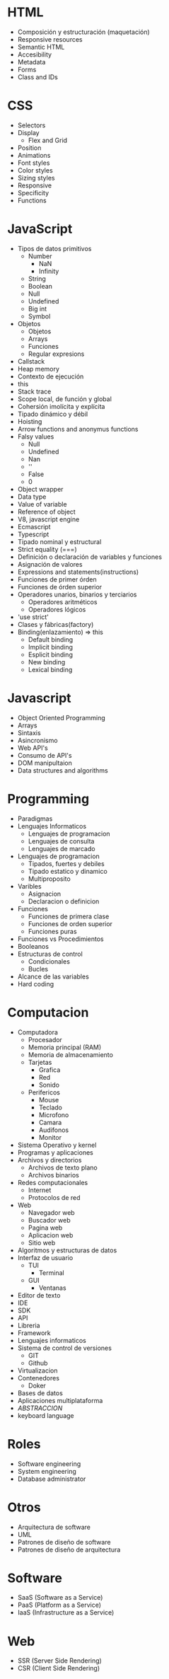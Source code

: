 # HTML

- Composición y estructuración (maquetación)
- Responsive resources
- Semantic HTML
- Accesibility
- Metadata
- Forms
- Class and IDs

# CSS

- Selectors
- Display
  - Flex and Grid
- Position
- Animations
- Font styles
- Color styles
- Sizing styles
- Responsive
- Specificity
- Functions

# JavaScript

- Tipos de datos primitivos
  - Number
    - NaN
    - Infinity
  - String
  - Boolean
  - Null
  - Undefined
  - Big int
  - Symbol
- Objetos
  - Objetos
  - Arrays
  - Funciones
  - Regular expresions
- Callstack
- Heap memory
- Contexto de ejecución
- this
- Stack trace
- Scope local, de función y global
- Cohersión imolícita y explícita
- Tipado dinámico y débil
- Hoisting
- Arrow functions and anonymus functions
- Falsy values
  - Null
  - Undefined
  - Nan
  - ''
  - False
  - 0
- Object wrapper
- Data type
- Value of variable
- Reference of object
- V8, javascript engine
- Ecmascript
- Typescript
- Tipado nominal y estructural
- Strict equality (===)
- Definición o declaración de variables y funciones
- Asignación de valores
- Expressions and statements(instructions)
- Funciones de primer órden
- Funciones de órden superior
- Operadores unarios, binarios y terciarios
  - Operadores aritméticos
  - Operadores lógicos
- 'use strict'
- Clases y fábricas(factory)
- Binding(enlazamiento) => this
  - Default binding
  - Implicit binding
  - Esplicit binding
  - New binding
  - Lexical binding

# Javascript

- Object Oriented Programming
- Arrays
- Sintaxis
- Asincronismo
- Web API's
- Consumo de API's
- DOM manipultaion
- Data structures and algorithms

# Programming

- Paradigmas
- Lenguajes Informaticos
  - Lenguajes de programacion
  - Lenguajes de consulta
  - Lenguajes de marcado
- Lenguajes de programacion
  - Tipados, fuertes y debiles
  - Tipado estatico y dinamico
  - Multiproposito
- Varibles
  - Asignacion
  - Declaracion o definicion
- Funciones
  - Funciones de primera clase
  - Funciones de orden superior
  - Funciones puras
- Funciones vs Procedimientos
- Booleanos
- Estructuras de control  
  - Condicionales
  - Bucles
- Alcance de las variables
- Hard coding

# Computacion

- Computadora
  - Procesador
  - Memoria principal (RAM)
  - Memoria de almacenamiento
  - Tarjetas
    - Grafica
    - Red
    - Sonido
  - Perifericos
    - Mouse
    - Teclado
    - Microfono
    - Camara
    - Audifonos
    - Monitor
- Sistema Operativo y kernel
- Programas y aplicaciones
- Archivos y directorios
  - Archivos de texto plano
  - Archivos binarios
- Redes computacionales
  - Internet
  - Protocolos de red
- Web
  - Navegador web
  - Buscador web
  - Pagina web
  - Aplicacion web
  - Sitio web
- Algoritmos y estructuras de datos
- Interfaz de usuario
  - TUI
    - Terminal
  - GUI
    - Ventanas
- Editor de texto
- IDE
- SDK
- API
- Libreria
- Framework
- Lenguajes informaticos
- Sistema de control de versiones
  - GIT
  - Github
- Virtualizacion
- Contenedores
  - Doker
- Bases de datos
- Aplicaciones multiplataforma
- *ABSTRACCION*
- keyboard language

# Roles

- Software engineering
- System engineering
- Database administrator

# Otros

- Arquitectura de software
- UML
- Patrones de diseño de software
- Patrones de diseño de arquitectura

# Software

- SaaS (Software as a Service)
- PaaS (Platform as a Service)
- IaaS (Infrastructure as a Service)

# Web

- SSR (Server Side Rendering)
- CSR (Client Side Rendering)

